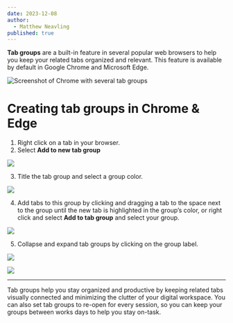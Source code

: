 ```yaml
---
date: 2023-12-08
author:
  - Matthew Neavling
published: true
---
```

**Tab groups** are a built-in feature in several popular web browsers to help you keep your related tabs organized and relevant. This feature is available by default in Google Chrome and Microsoft Edge.

![Screenshot of Chrome with several tab groups](https://sites.temple.edu/hbghelp/files/2023/12/tab-groups-feature-2-1024x360.png)

# Creating tab groups in Chrome & Edge

1. Right click on a tab in your browser.
2. Select **Add to new tab group**

![](https://sites.temple.edu/hbghelp/files/2023/12/image-2.png)

3. Title the tab group and select a group color.

![](https://sites.temple.edu/hbghelp/files/2023/12/image-1.png)

4. Add tabs to this group by clicking and dragging a tab to the space next to the group until the new tab is highlighted in the group’s color, or right click and select **Add to tab group** and select your group.

![](https://sites.temple.edu/hbghelp/files/2023/12/image-3.png)

5. Collapse and expand tab groups by clicking on the group label.

![](https://sites.temple.edu/hbghelp/files/2023/12/image-4.png)

![](https://sites.temple.edu/hbghelp/files/2023/12/image-5.png)

---

Tab groups help you stay organized and productive by keeping related tabs visually connected and minimizing the clutter of your digital workspace. You can also set tab groups to re-open for every session, so you can keep your groups between works days to help you stay on-task.